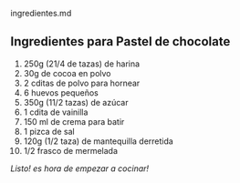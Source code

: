 ingredientes.md

## Ingredientes para Pastel de chocolate

1. 250g (21/4 de tazas) de harina
1. 30g de cocoa en polvo
1. 2 cditas de polvo para hornear
1. 6 huevos pequeños
1. 350g (11/2 tazas) de azúcar
1. 1 cdita de vainilla
1. 150 ml de crema para batir
1. 1 pizca de sal
1. 120g (1/2 taza) de mantequilla derretida
1. 1/2 frasco de mermelada

*Listo! es hora de empezar a cocinar!*


